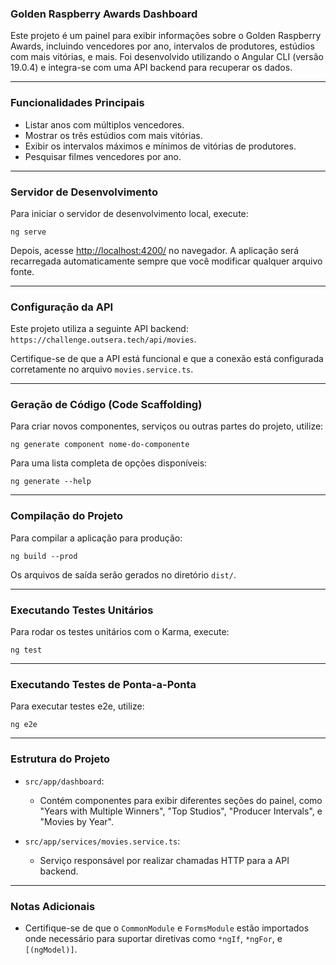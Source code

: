 ### Golden Raspberry Awards Dashboard

Este projeto é um painel para exibir informações sobre o Golden Raspberry Awards, incluindo vencedores por ano, intervalos de produtores, estúdios com mais vitórias, e mais. Foi desenvolvido utilizando o Angular CLI (versão 19.0.4) e integra-se com uma API backend para recuperar os dados.

---

### Funcionalidades Principais
- Listar anos com múltiplos vencedores.
- Mostrar os três estúdios com mais vitórias.
- Exibir os intervalos máximos e mínimos de vitórias de produtores.
- Pesquisar filmes vencedores por ano.

---

### Servidor de Desenvolvimento
Para iniciar o servidor de desenvolvimento local, execute:

```
ng serve
```

Depois, acesse [http://localhost:4200/](http://localhost:4200/) no navegador. A aplicação será recarregada automaticamente sempre que você modificar qualquer arquivo fonte.

---

### Configuração da API
Este projeto utiliza a seguinte API backend: `https://challenge.outsera.tech/api/movies`.

Certifique-se de que a API está funcional e que a conexão está configurada corretamente no arquivo `movies.service.ts`.

---

### Geração de Código (Code Scaffolding)
Para criar novos componentes, serviços ou outras partes do projeto, utilize:

```
ng generate component nome-do-componente
```

Para uma lista completa de opções disponíveis:

```
ng generate --help
```

---

### Compilação do Projeto
Para compilar a aplicação para produção:

```
ng build --prod
```

Os arquivos de saída serão gerados no diretório `dist/`.

---

### Executando Testes Unitários
Para rodar os testes unitários com o Karma, execute:

```
ng test
```

---

### Executando Testes de Ponta-a-Ponta
Para executar testes e2e, utilize:

```
ng e2e
```

---

### Estrutura do Projeto

- `src/app/dashboard`:
  - Contém componentes para exibir diferentes seções do painel, como "Years with Multiple Winners", "Top Studios", "Producer Intervals", e "Movies by Year".

- `src/app/services/movies.service.ts`:
  - Serviço responsável por realizar chamadas HTTP para a API backend.

---

### Notas Adicionais
- Certifique-se de que o `CommonModule` e `FormsModule` estão importados onde necessário para suportar diretivas como `*ngIf`, `*ngFor`, e `[(ngModel)]`.
